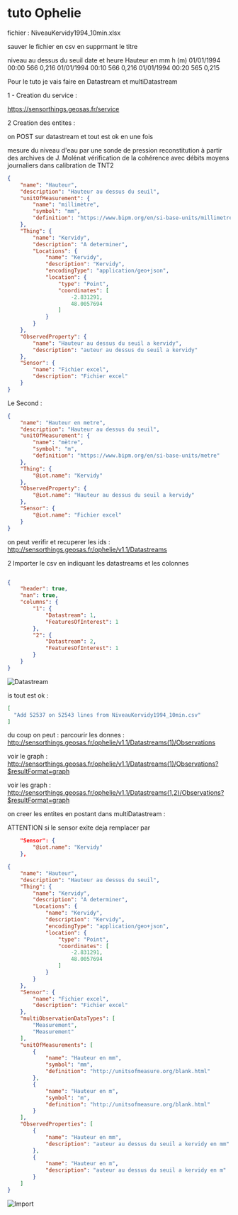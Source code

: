 # tuto Ophelie

fichier : NiveauKervidy1994_10min.xlsx

sauver le fichier en csv en supprmant le titre

niveau au dessus du seuil 
date et heure	Hauteur en mm	h (m)
01/01/1994 00:00	566	0,216
01/01/1994 00:10	566	0,216
01/01/1994 00:20	565	0,215

Pour le tuto je vais faire en Datastream et multiDatastream

1 - Creation du service :

https://sensorthings.geosas.fr/service

    
2 Creation des entites :

on POST sur datastream et tout est ok en une fois

mesure du niveau d'eau par une sonde de pression
reconstitution à partir des archives de J. Molénat
vérification de la cohérence avec débits moyens journaliers dans calibration de TNT2


```json
{
    "name": "Hauteur",
    "description": "Hauteur au dessus du seuil",
    "unitOfMeasurement": {
        "name": "millimètre",
        "symbol": "mm",
        "definition": "https://www.bipm.org/en/si-base-units/millimetre"
    },
    "Thing": {
        "name": "Kervidy",
        "description": "A determiner",
        "Locations": {
            "name": "Kervidy",
            "description": "Kervidy",
            "encodingType": "application/geo+json",
            "location": {
                "type": "Point",
                "coordinates": [
                    -2.831291,
                    48.0057694
                ]
            }
        }
    },
    "ObservedProperty": {
        "name": "Hauteur au dessus du seuil a kervidy",
        "description": "auteur au dessus du seuil a kervidy"
    },
    "Sensor": {
        "name": "Fichier excel",
        "description": "Fichier excel"
    }
}
```

Le Second : 

```json
{
    "name": "Hauteur en metre",
    "description": "Hauteur au dessus du seuil",
    "unitOfMeasurement": {
        "name": "mètre",
        "symbol": "m",
        "definition": "https://www.bipm.org/en/si-base-units/metre"
    },
    "Thing": {
        "@iot.name": "Kervidy"
    },
    "ObservedProperty": {
        "@iot.name": "Hauteur au dessus du seuil a kervidy"
    },
    "Sensor": {
        "@iot.name": "Fichier excel"
    }
}
```


on peut verifir et recuperer les ids :    
    http://sensorthings.geosas.fr/ophelie/v1.1/Datastreams

2 Importer le csv en indiquant les datastreams et les colonnes

```json

{
    "header": true,
    "nan": true,
    "columns": {
        "1": {
            "Datastream": 1, 
            "FeaturesOfInterest": 1 
        },
        "2": {
            "Datastream": 2,
            "FeaturesOfInterest": 1
        }
    }
}
```

![Datastream](./assets/datastream.jpg "Datastream")

is tout est ok : 
```json
[
  "Add 52537 on 52543 lines from NiveauKervidy1994_10min.csv"
]
```

du coup on peut : 
parcourir les donnes : http://sensorthings.geosas.fr/ophelie/v1.1/Datastreams(1)/Observations

voir le graph : http://sensorthings.geosas.fr/ophelie/v1.1/Datastreams(1)/Observations?$resultFormat=graph

voir les graph : http://sensorthings.geosas.fr/ophelie/v1.1/Datastreams(1,2)/Observations?$resultFormat=graph


on creer les entites en postant dans multiDatastream :

ATTENTION si le sensor exite deja remplacer par


```json
    "Sensor": {
        "@iot.name": "Kervidy"
    },
```

```json
{
    "name": "Hauteur",
    "description": "Hauteur au dessus du seuil",
    "Thing": {
        "name": "Kervidy",
        "description": "A determiner",
        "Locations": {
            "name": "Kervidy",
            "description": "Kervidy",
            "encodingType": "application/geo+json",
            "location": {
                "type": "Point",
                "coordinates": [
                    -2.831291,
                    48.0057694
                ]
            }
        }
    },
    "Sensor": {
        "name": "Fichier excel",
        "description": "Fichier excel"
    },
    "multiObservationDataTypes": [
        "Measurement",
        "Measurement"
    ],
    "unitOfMeasurements": [
        {
            "name": "Hauteur en mm",
            "symbol": "mm",
            "definition": "http://unitsofmeasure.org/blank.html"
        },
        {
            "name": "Hauteur en m",
            "symbol": "m",
            "definition": "http://unitsofmeasure.org/blank.html"
        }
    ],
    "ObservedProperties": [
        {
            "name": "Hauteur en mm",
            "description": "auteur au dessus du seuil a kervidy en mm"
        },
        {
            "name": "Hauteur en m",
            "description": "auteur au dessus du seuil a kervidy en m"
        }
    ]
}
```

![Import](./assets/import.jpg "Import")
